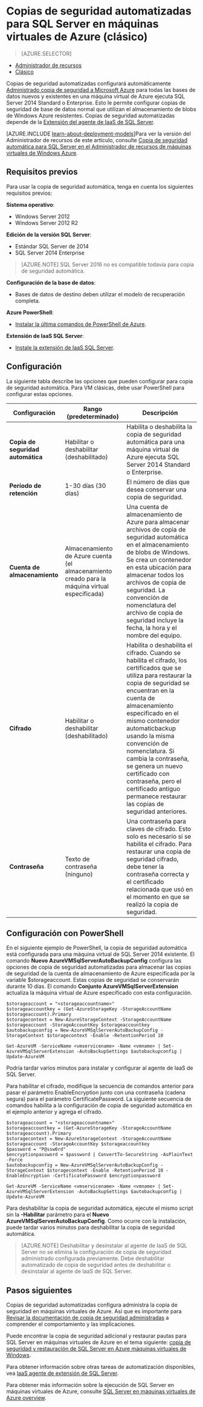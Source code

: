 <properties
    pageTitle="Copias de seguridad automatizadas para máquinas virtuales de SQL Server (clásico) | Microsoft Azure"
    description="Explica la característica de copia de seguridad automática de SQL Server se ejecuta en Azure máquinas virtuales de Windows mediante el Administrador de recursos. "
    services="virtual-machines-windows"
    documentationCenter="na"
    authors="rothja"
    manager="jhubbard"
    editor=""
    tags="azure-service-management" />
<tags
    ms.service="virtual-machines-windows"
    ms.devlang="na"
    ms.topic="article"
    ms.tgt_pltfrm="vm-windows-sql-server"
    ms.workload="infrastructure-services"
    ms.date="09/26/2016"
    ms.author="jroth" />

# <a name="automated-backup-for-sql-server-in-azure-virtual-machines-classic"></a>Copias de seguridad automatizadas para SQL Server en máquinas virtuales de Azure (clásico)

> [AZURE.SELECTOR]
- [Administrador de recursos](virtual-machines-windows-sql-automated-backup.md)
- [Clásico](virtual-machines-windows-classic-sql-automated-backup.md)

Copias de seguridad automatizadas configurará automáticamente [Administrado copia de seguridad a Microsoft Azure](https://msdn.microsoft.com/library/dn449496.aspx) para todas las bases de datos nuevos y existentes en una máquina virtual de Azure ejecuta SQL Server 2014 Standard o Enterprise. Esto le permite configurar copias de seguridad de base de datos normal que utilizan el almacenamiento de blobs de Windows Azure resistentes. Copias de seguridad automatizadas depende de la [Extensión del agente de IaaS de SQL Server](virtual-machines-windows-classic-sql-server-agent-extension.md).

[AZURE.INCLUDE [learn-about-deployment-models](../../includes/learn-about-deployment-models-classic-include.md)]Para ver la versión del Administrador de recursos de este artículo, consulte [Copia de seguridad automática para SQL Server en el Administrador de recursos de máquinas virtuales de Windows Azure](virtual-machines-windows-sql-automated-backup.md).

## <a name="prerequisites"></a>Requisitos previos

Para usar la copia de seguridad automática, tenga en cuenta los siguientes requisitos previos:

**Sistema operativo**:

- Windows Server 2012
- Windows Server 2012 R2

**Edición de la versión SQL Server**:

- Estándar SQL Server de 2014
- SQL Server 2014 Enterprise

>[AZURE.NOTE] SQL Server 2016 no es compatible todavía para copia de seguridad automática.

**Configuración de la base de datos**:

- Bases de datos de destino deben utilizar el modelo de recuperación completa.

**Azure PowerShell**:

- [Instalar la última comandos de PowerShell de Azure](../powershell-install-configure.md).

**Extensión de IaaS SQL Server**:

- [Instale la extensión de IaaS SQL Server](virtual-machines-windows-classic-sql-server-agent-extension.md).

## <a name="settings"></a>Configuración

La siguiente tabla describe las opciones que pueden configurar para copia de seguridad automática. Para VM clásicas, debe usar PowerShell para configurar estas opciones.

|Configuración|Rango (predeterminado)|Descripción|
|---|---|---|
|**Copia de seguridad automática**|Habilitar o deshabilitar (deshabilitado)|Habilita o deshabilita la copia de seguridad automática para una máquina virtual de Azure ejecuta SQL Server 2014 Standard o Enterprise.|
|**Período de retención**|1-30 días (30 días)|El número de días que desea conservar una copia de seguridad.|
|**Cuenta de almacenamiento**|Almacenamiento de Azure cuenta (el almacenamiento creado para la máquina virtual especificada)|Una cuenta de almacenamiento de Azure para almacenar archivos de copia de seguridad automática en el almacenamiento de blobs de Windows. Se crea un contenedor en esta ubicación para almacenar todos los archivos de copia de seguridad. La convención de nomenclatura del archivo de copia de seguridad incluye la fecha, la hora y el nombre del equipo.|
|**Cifrado**|Habilitar o deshabilitar (deshabilitado)|Habilita o deshabilita el cifrado. Cuando se habilita el cifrado, los certificados que se utiliza para restaurar la copia de seguridad se encuentran en la cuenta de almacenamiento especificado en el mismo contenedor automaticbackup usando la misma convención de nomenclatura. Si cambia la contraseña, se genera un nuevo certificado con contraseña, pero el certificado antiguo permanece restaurar las copias de seguridad anteriores.|
|**Contraseña**|Texto de contraseña (ninguno)|Una contraseña para claves de cifrado. Esto solo es necesario si se habilita el cifrado. Para restaurar una copia de seguridad cifrado, debe tener la contraseña correcta y el certificado relacionada que usó en el momento en que se realizó la copia de seguridad.|

## <a name="configuration-with-powershell"></a>Configuración con PowerShell

En el siguiente ejemplo de PowerShell, la copia de seguridad automática está configurada para una máquina virtual de SQL Server 2014 existente. El comando **Nuevo AzureVMSqlServerAutoBackupConfig** configura las opciones de copia de seguridad automatizadas para almacenar las copias de seguridad de la cuenta de almacenamiento de Azure especificada por la variable $storageaccount. Estas copias de seguridad se conservarán durante 10 días. El comando **Conjunto AzureVMSqlServerExtension** actualiza la máquina virtual de Azure especificado con esta configuración.

    $storageaccount = "<storageaccountname>"
    $storageaccountkey = (Get-AzureStorageKey -StorageAccountName $storageaccount).Primary
    $storagecontext = New-AzureStorageContext -StorageAccountName $storageaccount -StorageAccountKey $storageaccountkey
    $autobackupconfig = New-AzureVMSqlServerAutoBackupConfig -StorageContext $storagecontext -Enable -RetentionPeriod 10

    Get-AzureVM -ServiceName <vmservicename> -Name <vmname> | Set-AzureVMSqlServerExtension -AutoBackupSettings $autobackupconfig | Update-AzureVM

Podría tardar varios minutos para instalar y configurar al agente de IaaS de SQL Server.

Para habilitar el cifrado, modifique la secuencia de comandos anterior para pasar el parámetro EnableEncryption junto con una contraseña (cadena segura) para el parámetro CertificatePassword. La siguiente secuencia de comandos habilita a la configuración de copia de seguridad automática en el ejemplo anterior y agrega el cifrado.

    $storageaccount = "<storageaccountname>"
    $storageaccountkey = (Get-AzureStorageKey -StorageAccountName $storageaccount).Primary
    $storagecontext = New-AzureStorageContext -StorageAccountName $storageaccount -StorageAccountKey $storageaccountkey
    $password = "P@ssw0rd"
    $encryptionpassword = $password | ConvertTo-SecureString -AsPlainText -Force  
    $autobackupconfig = New-AzureVMSqlServerAutoBackupConfig -StorageContext $storagecontext -Enable -RetentionPeriod 10 -EnableEncryption -CertificatePassword $encryptionpassword

    Get-AzureVM -ServiceName <vmservicename> -Name <vmname> | Set-AzureVMSqlServerExtension -AutoBackupSettings $autobackupconfig | Update-AzureVM

Para deshabilitar la copia de seguridad automática, ejecute el mismo script sin la **-Habilitar** parámetro para el **Nuevo AzureVMSqlServerAutoBackupConfig**. Como ocurre con la instalación, puede tardar varios minutos para deshabilitar la copia de seguridad automática.

>[AZURE.NOTE] Deshabilitar y desinstalar al agente de IaaS de SQL Server no se elimina la configuración de copia de seguridad administrado configurada previamente. Debe deshabilitar automatizado de copia de seguridad antes de deshabilitar o desinstalar al agente de IaaS de SQL Server.

## <a name="next-steps"></a>Pasos siguientes

Copias de seguridad automatizadas configura administra la copia de seguridad en máquinas virtuales de Azure. Así que es importante para [Revisar la documentación de copia de seguridad administradas](https://msdn.microsoft.com/library/dn449496.aspx) a comprender el comportamiento y las implicaciones.

Puede encontrar la copia de seguridad adicional y restaurar pautas para SQL Server en máquinas virtuales de Azure en el tema siguiente: [copia de seguridad y restauración de SQL Server en Azure máquinas virtuales de Windows](virtual-machines-windows-sql-backup-recovery.md).

Para obtener información sobre otras tareas de automatización disponibles, vea [IaaS agente de extensión de SQL Server](virtual-machines-windows-classic-sql-server-agent-extension.md).

Para obtener más información sobre la ejecución de SQL Server en máquinas virtuales de Azure, consulte [SQL Server en máquinas virtuales de Azure overview](virtual-machines-windows-sql-server-iaas-overview.md).
